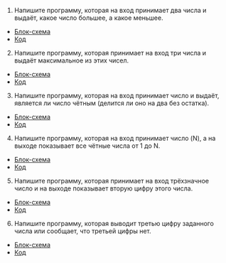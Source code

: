 1.  Напишите программу, которая на вход принимает два числа и выдаёт, какое число большее, а какое меньшее.

* [Блок-схема](Task101/diagrame.drawio.png)    
* [Код](Task101/Program.cs)

2. Напишите программу, которая принимает на вход три числа и выдаёт максимальное из этих чисел.

* [Блок-схема]( Task102/diagram.drawio.png)    
* [Код](Task102/Program.cs)

3. Напишите программу, которая на вход принимает число и выдаёт, является ли число чётным (делится ли оно на два без остатка).

* [Блок-схема]( Task103/diagram.drawio.png)    
* [Код](Task103/Program.cs)

4. Напишите программу, которая на вход принимает число (N), а на выходе показывает все чётные числа от 1 до N.

* [Блок-схема]( Task104/diagram.drawio.png)    
* [Код](Task104/Program.cs)

5.  Напишите программу, которая принимает на вход трёхзначное число и на выходе показывает вторую цифру этого числа.

* [Блок-схема]( Task201/diagram.drawio.png)    
* [Код](Task201/Program.cs)

6.  Напишите программу, которая выводит третью цифру заданного числа или сообщает, что третьей цифры нет.

* [Блок-схема]( Task202/diagram.drawio.png)    
* [Код](Task202/Program.cs)

